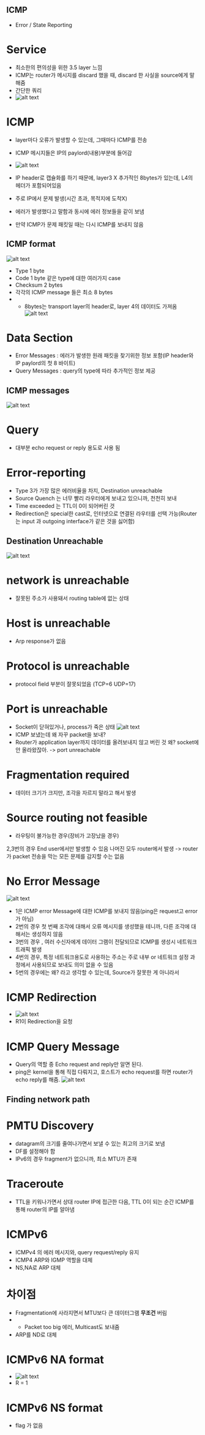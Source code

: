 ## ICMP
- Error / State Reporting
# Service
- 최소한의 편의성을 위한 3.5 layer 느낌
- ICMP는 router가 메시지를 discard 했을 때, discard 한 사실을 source에게 말해줌
- 간단한 쿼리
- ![alt text](image.png)

# ICMP
- layer마다 오류가 발생할 수 있는데, 그때마다 ICMP를 전송
- ICMP 메시지들은 IP의 paylord(내용)부분에 들어감
- ![alt text](image-9.png)

- IP header로 캡슐화를 하기 때문에, layer3 X
    추가적인 8bytes가 있는데, L4의 헤더가 포함되어있음
- 주로 IP에서 문제 발생(시간 초과, 목적지에 도착X)
- 에러가 발생했다고 말함과 동시에 에러 정보들을 같이 보냄
- 만약 ICMP가 문제 패킷일 때는 다시 ICMP를 보내지 않음

## ICMP format
![alt text](image-1.png)

- Type 1 byte
- Code 1 byte 같은 type에 대한 여러가지 case
- Checksum 2 bytes
- 각각의 ICMP message 들은 최소 8 bytes 
- - 8bytes는 transport layer의 header로, layer 4의 데이터도 가져옴
![alt text](image-5.png)

# Data Section
- Error Messages : 에러가 발생한 원래 패킷을 찾기위한 정보 포함(IP header와 IP paylord의 첫 8 바이트)
- Query Messages : query의 type에 따라 추가적인 정보 제공

## ICMP messages
![alt text](image-2.png)

# Query
- 대부분 echo request or reply 용도로 사용 됨

# Error-reporting 
- Type 3가 가장 많은 에러비율을 차지, Destination unreachable
- Source Quench 는 너무 빨리 라우터에게 보내고 있으니까, 천천히 보내
- Time exceeded 는 TTL이 0이 되어버린 것
- Redirection은 special한 cast로, 인터넷으로 연결된 라우터를 선택 가능(Router는 input 과 outgoing interface가 같은 것을 싫어함)

## Destination Unreachable
![alt text](image-6.png)

# network is unreachable
- 잘못된 주소가 사용돼서 routing table에 없는 상태
# Host is unreachable
- Arp response가 없음
# Protocol is unreachable
- protocol field 부분이 잘못되었음 (TCP=6 UDP=17)
# Port is unreachable
- Socket이 닫혀있거나, process가 죽은 상태
![alt text](image-7.png)
- ICMP 보냈는데 왜 자꾸 packet을 보내?
- Router가 application layer까지 데이터를 올려보내지 않고 버린 것 왜? socket에 안 올라왔잖아. -> port unreachable
# Fragmentation required
- 데이터 크기가 크지만, 조각을 자르지 말라고 해서 발생
# Source routing not feasible
- 라우팅이 불가능한 경우(장비가 고장났을 경우)

2,3번의 경우 End user에서만 발생할 수 있음
나머진 모두 router에서 발생
-> router가 packet 전송을 막는 모든 문제를 감지할 수는 없음

# No Error Message
![alt text](image-3.png)
- 1은 ICMP error Message에 대한 ICMP를 보내지 않음(ping은 request고 error가 아님)
- 2번의 경우 첫 번째 조각에 대해서 오류 메시지를 생성했을 테니까, 다른 조각에 대해서는 생성하지 않음
- 3번의 경우 , 여러 수신자에게 데이터 그램이 전달되므로 ICMP를 생성시 네트워크 트래픽 발생
- 4번의 경우, 특정 네트워크용도로 사용하는 주소는 주로 내부 or 네트워크 설정 과정에서 사용되므로 보내도 의미 없을 수 있음
- 5번의 경우에는 왜? 라고 생각할 수 있는데, Source가 잘못한 게 아니라서

# ICMP Redirection
- ![alt text](image-10.png)
- R1이 Redirection을 요청

# ICMP Query Message
- Query의 역할 중 Echo request and reply만 알면 된다.
- ping은 kernel을 통해 직접 다뤄지고, 호스트가 echo request를 하면 router가 echo reply를 해줌.
![alt text](image-8.png)

## Finding network path
# PMTU Discovery
- datagram의 크기를 줄여나가면서 보낼 수 있는 최고의 크기로 보냄
- DF를 설정해야 함
- IPv6의 경우 fragment가 없으니까, 최소 MTU가 존재

# Traceroute
- TTL을 키워나가면서 상대 router IP에 접근한 다음, TTL 0이 되는 순간 ICMP를 통해 router의 IP를 알아냄

# ICMPv6
- ICMPv4 의 에러 메시지와, query request/reply 유지
- ICMP4 ARP와 IGMP 역할을 대체
- NS,NA로 ARP 대체

# 차이점
- Fragmentation에 사라지면서 MTU보다 큰 데이터그램 **무조건** 버림
- - Packet too big 에러, Multicast도 보내줌
- ARP를 ND로 대체

# ICMPv6 NA format
- ![alt text](image-11.png)
- R = 1 

# ICMPv6 NS format
- flag 가 없음 